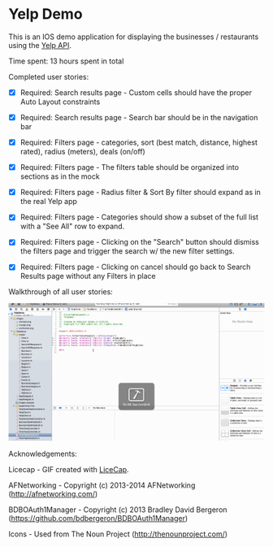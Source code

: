 Yelp Demo
==================


This is an IOS demo application for displaying the businesses / restaurants using the [Yelp API](http://www.yelp.com/developers/documentation/v2/search_api).

Time spent: 13 hours spent in total

Completed user stories:

 * [x] Required: Search results page - Custom cells should have the proper Auto Layout constraints
 * [x] Required: Search results page - Search bar should be in the navigation bar 
 * [x] Required: Filters page - categories, sort (best match, distance, highest rated), radius (meters), deals (on/off)
 * [x] Required: Filters page - The filters table should be organized into sections as in the mock
 * [x] Required: Filters page - Radius filter & Sort By filter should expand as in the real Yelp app
 * [x] Required: Filters page - Categories should show a subset of the full list with a "See All" row to expand.
 * [x] Required: Filters page - Clicking on the "Search" button should dismiss the filters page and trigger the search w/ the new filter settings.
 * [x] Required: Filters page - Clicking on cancel should go back to Search Results page without any Filters in place


Walkthrough of all user stories:

![Video Walkthrough](YelpDemo.gif)



Acknowledgements:

 Licecap - GIF created with [LiceCap](http://www.cockos.com/licecap/).
 
 AFNetworking - Copyright (c) 2013-2014 AFNetworking (http://afnetworking.com/)
 
 BDBOAuth1Manager - Copyright (c) 2013 Bradley David Bergeron (https://github.com/bdbergeron/BDBOAuth1Manager)

 Icons - Used from The Noun Project (http://thenounproject.com/)
 

